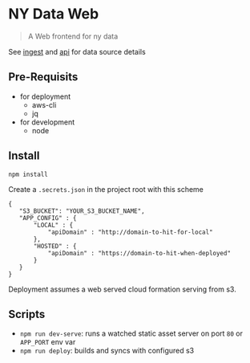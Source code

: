 # NY Data Web
> A Web frontend for ny data

See [ingest](https://github.com/mdm373/ny-data-ingest) and [api](https://github.com/mdm373/ny-data-api) for data source details

## Pre-Requisits
* for deployment
  * aws-cli
  * jq
* for development
  * node

 ## Install
 ```
 npm install
 ```
 Create a `.secrets.json` in the project root with this scheme
 ```
 {
    "S3_BUCKET": "YOUR_S3_BUCKET_NAME",
    "APP_CONFIG" : {
        "LOCAL" : {
            "apiDomain" : "http://domain-to-hit-for-local"
        },
        "HOSTED" : {
            "apiDomain" : "https://domain-to-hit-when-deployed"
        }
    }
}
 ```
 Deployment assumes a web served cloud formation serving from s3.

 ## Scripts
 * `npm run dev-serve`: runs a watched static asset server on port `80` or `APP_PORT` env var
 * `npm run deploy`: builds and syncs with configured s3